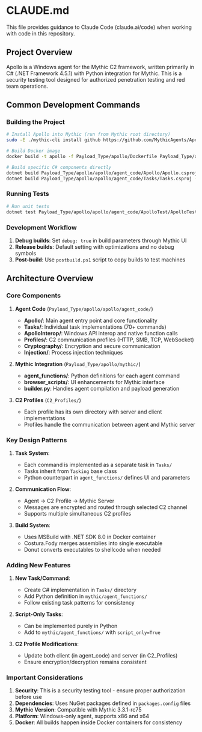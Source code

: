 # CLAUDE.md

This file provides guidance to Claude Code (claude.ai/code) when working with code in this repository.

## Project Overview

Apollo is a Windows agent for the Mythic C2 framework, written primarily in C# (.NET Framework 4.5.1) with Python integration for Mythic. This is a security testing tool designed for authorized penetration testing and red team operations.

## Common Development Commands

### Building the Project

```bash
# Install Apollo into Mythic (run from Mythic root directory)
sudo -E ./mythic-cli install github https://github.com/MythicAgents/Apollo.git

# Build Docker image
docker build -t apollo -f Payload_Type/apollo/Dockerfile Payload_Type/apollo

# Build specific C# components directly
dotnet build Payload_Type/apollo/apollo/agent_code/Apollo/Apollo.csproj -c Release
dotnet build Payload_Type/apollo/apollo/agent_code/Tasks/Tasks.csproj -c Release
```

### Running Tests

```bash
# Run unit tests
dotnet test Payload_Type/apollo/apollo/agent_code/ApolloTest/ApolloTest.csproj
```

### Development Workflow

1. **Debug builds**: Set `debug: true` in build parameters through Mythic UI
2. **Release builds**: Default setting with optimizations and no debug symbols
3. **Post-build**: Use `postbuild.ps1` script to copy builds to test machines

## Architecture Overview

### Core Components

1. **Agent Code** (`Payload_Type/apollo/apollo/agent_code/`)
   - **Apollo/**: Main agent entry point and core functionality
   - **Tasks/**: Individual task implementations (70+ commands)
   - **ApolloInterop/**: Windows API interop and native function calls
   - **Profiles/**: C2 communication profiles (HTTP, SMB, TCP, WebSocket)
   - **Cryptography/**: Encryption and secure communication
   - **Injection/**: Process injection techniques

2. **Mythic Integration** (`Payload_Type/apollo/mythic/`)
   - **agent_functions/**: Python definitions for each agent command
   - **browser_scripts/**: UI enhancements for Mythic interface
   - **builder.py**: Handles agent compilation and payload generation

3. **C2 Profiles** (`C2_Profiles/`)
   - Each profile has its own directory with server and client implementations
   - Profiles handle the communication between agent and Mythic server

### Key Design Patterns

1. **Task System**: 
   - Each command is implemented as a separate task in `Tasks/`
   - Tasks inherit from `Tasking` base class
   - Python counterpart in `agent_functions/` defines UI and parameters

2. **Communication Flow**:
   - Agent → C2 Profile → Mythic Server
   - Messages are encrypted and routed through selected C2 channel
   - Supports multiple simultaneous C2 profiles

3. **Build System**:
   - Uses MSBuild with .NET SDK 8.0 in Docker container
   - Costura.Fody merges assemblies into single executable
   - Donut converts executables to shellcode when needed

### Adding New Features

1. **New Task/Command**:
   - Create C# implementation in `Tasks/` directory
   - Add Python definition in `mythic/agent_functions/`
   - Follow existing task patterns for consistency

2. **Script-Only Tasks**:
   - Can be implemented purely in Python
   - Add to `mythic/agent_functions/` with `script_only=True`

3. **C2 Profile Modifications**:
   - Update both client (in agent_code) and server (in C2_Profiles)
   - Ensure encryption/decryption remains consistent

### Important Considerations

1. **Security**: This is a security testing tool - ensure proper authorization before use
2. **Dependencies**: Uses NuGet packages defined in `packages.config` files
3. **Mythic Version**: Compatible with Mythic 3.3.1-rc75
4. **Platform**: Windows-only agent, supports x86 and x64
5. **Docker**: All builds happen inside Docker containers for consistency